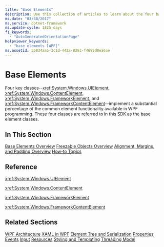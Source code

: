 ```yaml
---
title: "Base Elements"
description: Use this collection of articles to learn about the four base elements of Windows Presentation Foundation (WPF).
ms.date: "03/30/2017"
ms.service: dotnet-framework
ms.update-cycle: 1825-days
f1_keywords:
  - "AutoGeneratedOrientationPage"
helpviewer_keywords:
  - "base elements [WPF]"
ms.assetid: 55034aa5-3c1d-442a-8293-f4692d8ea6ae
---
```

# Base Elements

Four key classes--<xref:System.Windows.UIElement>, <xref:System.Windows.ContentElement>, <xref:System.Windows.FrameworkElement>, and <xref:System.Windows.FrameworkContentElement>--implement a substantial percentage of the common element functionality available in WPF programming. These four classes are referred to in this SDK as the base element classes.

## In This Section

[Base Elements Overview](base-elements-overview.md)
[Freezable Objects Overview](freezable-objects-overview.md)
[Alignment, Margins, and Padding Overview](alignment-margins-and-padding-overview.md)
[How-to Topics](base-elements-how-to-topics.md)

## Reference

<xref:System.Windows.UIElement>

<xref:System.Windows.ContentElement>

<xref:System.Windows.FrameworkElement>

<xref:System.Windows.FrameworkContentElement>

## Related Sections

[WPF Architecture](wpf-architecture.md)
  [XAML in WPF](../xaml/index.md)
  [Element Tree and Serialization](element-tree-and-serialization.md)
  [Properties](properties-wpf.md)
  [Events](events-wpf.md)
  [Input](input-wpf.md)
  [Resources](resources-wpf.md)
  [Styling and Templating](../controls/styles-templates-overview.md)
  [Threading Model](threading-model.md)
